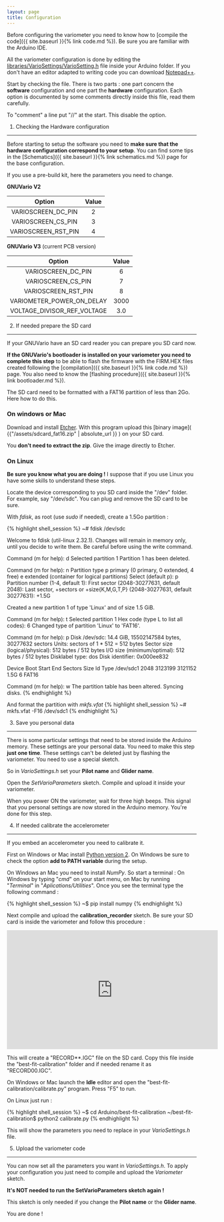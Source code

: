 ```yaml
---
layout: page
title: Configuration
---
```


Before configuring the variometer you need to know how to [compile the code]({{ site.baseurl }}{% link code.md %}). Be sure you are familiar with the Arduino IDE.

All the variometer configuration is done by editing the [libraries/VarioSettings/VarioSetting.h](https://github.com/prunkdump/arduino-variometer/blob/master/libraries/VarioSettings/VarioSettings.h) file inside your Arduino folder. If you don't have an editor adapted to writing code you can download [Notepad++](https://notepad-plus-plus.org/).

Start by checking the file. There is two parts : one part concern the **software** configuration and one part the **hardware** configuration. Each option is documented by some comments directly inside this file, read them carefully.

To "comment" a line put "//" at the start. This disable the option.


1) Checking the Hardware configuration
--------------------------------------

Before starting to setup the software you need to **make sure that the hardware configuration correspond to your setup**. You can find some tips in the [Schematics]({{ site.baseurl }}{% link schematics.md %}) page for the base configuration.

If you use a pre-build kit, here the parameters you need to change.

**GNUVario V2**

|         Option        |        Value                 |  
| :-------------------: | :--------------------------: |
| VARIOSCREEN_DC_PIN    |           2                  |
| VARIOSCREEN_CS_PIN    |           3                  |
| VARIOSCREEN_RST_PIN   |           4                  |

**GNUVario V3** (current PCB version)

|         Option              |        Value                 |  
| :-------------------------: | :--------------------------: |
| VARIOSCREEN_DC_PIN          |           6                  |
| VARIOSCREEN_CS_PIN          |           7                  |
| VARIOSCREEN_RST_PIN         |           8                  |
| VARIOMETER_POWER_ON_DELAY   |         3000                 |
| VOLTAGE_DIVISOR_REF_VOLTAGE |          3.0                 |


2) If needed prepare the SD card 
---------------------------------

If your GNUVario have an SD card reader you can prepare you SD card now.

**If the GNUVario's bootloader is installed on your variometer you need to complete this step** to be able to flash the firmware with the FIRM.HEX files created following the [compilation]({{ site.baseurl }}{% link code.md %}) page. You also need to know the [flashing procedure]({{ site.baseurl }}{% link bootloader.md %}).

The SD card need to be formatted with a FAT16 partition of less than 2Go. Here how to do this.

### On windows or Mac

Download and install [Etcher](https://etcher.io/). With this program upload this [binary image]( {{"/assets/sdcard_fat16.zip" | absolute_url }} ) on your SD card.

You **don't need to extract the zip**. Give the image directly to Etcher.

### On Linux

**Be sure you know what you are doing !** I suppose that if you use Linux you have some skills to understand these steps.

Locate the device corresponding to you SD card inside the "/dev" folder. For example, say "/dev/sdc". You can plug and remove the SD card to be sure.

With *fdisk*, as root (use *sudo* if needed), create a 1.5Go partition :

{% highlight shell_session %}
~# fdisk /dev/sdc

Welcome to fdisk (util-linux 2.32.1).
Changes will remain in memory only, until you decide to write them.
Be careful before using the write command.

Command (m for help): d
Selected partition 1
Partition 1 has been deleted.

Command (m for help): n
Partition type
   p   primary (0 primary, 0 extended, 4 free)
   e   extended (container for logical partitions)
Select (default p): p
Partition number (1-4, default 1): 
First sector (2048-30277631, default 2048): 
Last sector, +sectors or +size{K,M,G,T,P} (2048-30277631, default 30277631): +1.5G

Created a new partition 1 of type 'Linux' and of size 1.5 GiB.

Command (m for help): t
Selected partition 1
Hex code (type L to list all codes): 6
Changed type of partition 'Linux' to 'FAT16'.

Command (m for help): p
Disk /dev/sdc: 14.4 GiB, 15502147584 bytes, 30277632 sectors
Units: sectors of 1 * 512 = 512 bytes
Sector size (logical/physical): 512 bytes / 512 bytes
I/O size (minimum/optimal): 512 bytes / 512 bytes
Disklabel type: dos
Disk identifier: 0x000ee832

Device     Boot Start     End Sectors  Size Id Type
/dev/sdc1        2048 3123199 3121152  1.5G  6 FAT16

Command (m for help): w
The partition table has been altered.
Syncing disks.
{% endhighlight %}

And format the partition with *mkfs.vfat*
{% highlight shell_session %}
~# mkfs.vfat -F16 /dev/sdc1
{% endhighlight %}

3) Save you personal data 
--------------------------

There is some particular settings that need to be stored inside the Arduino memory. These settings are your personal data. You need to make this step **just one time**. These settings can't be deleted just by flashing the variometer. You need to use a special sketch.

So in *VarioSettings.h* set your **Pilot name** and **Glider name**.

Open the *SetVarioParameters* sketch. Compile and upload it inside your variometer.

When you power ON the variometer, wait for three high beeps. This signal that you personal settings are now stored in the Arduino memory. You're done for this step.

4) If needed calibrate the accelerometer
----------------------------------------

If you embed an accelerometer you need to calibrate it.

First on Windows or Mac install [Python version 2](https://www.python.org/). On Windows be sure to check the option **add to PATH variable** during the setup.

On Windows an Mac you need to install *NumPy*. So start a terminal : On Windows by typing "*cmd*" on your start menu, on Mac by running "*Terminal*" in "*Aplications/Utilities*". Once you see the terminal type the following command :

{% highlight shell_session %}
~$ pip install numpy
{% endhighlight %}

Next compile and upload the **calibration_recorder** sketch. Be sure your SD card is inside the variometer and follow this procedure :

<iframe width="560" height="315" src="https://www.youtube.com/embed/6yxoZcxxzVY" frameborder="0" allow="autoplay; encrypted-media" allowfullscreen></iframe>

This will create a "RECORD**.IGC" file on the SD card. Copy this file inside the "best-fit-calibration" folder and if needed rename it as "RECORD00.IGC".

On Windows or Mac launch the **Idle** editor and open the "best-fit-calibration/calibrate.py" program. Press "F5" to run.

On Linux just run :

{% highlight shell_session %}
~$ cd Arduino/best-fit-calibration
~/best-fit-calibration$ python2 calibrate.py
{% endhighlight %}

This will show the parameters you need to replace in your *VarioSettings.h* file.

5) Upload the variometer code
-----------------------------

You can now set all the parameters you want in *VarioSettings.h*. To apply your configuration you just need to compile and upload the *Variometer* sketch.

**It's NOT needed to run the SetVarioParameters sketch again !**

This sketch is only needed if you change the **Pilot name** or the **Glider name**.

You are done !















